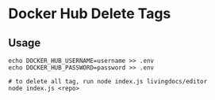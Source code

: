 # Docker Hub Delete Tags

## Usage

```
echo DOCKER_HUB_USERNAME=username >> .env
echo DOCKER_HUB_PASSWORD=password >> .env

# to delete all tag, run node index.js livingdocs/editor
node index.js <repo>
```
